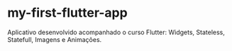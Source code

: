 # my-first-flutter-app
Aplicativo desenvolvido acompanhado o curso Flutter: Widgets, Stateless, Statefull, Imagens e Animações.
